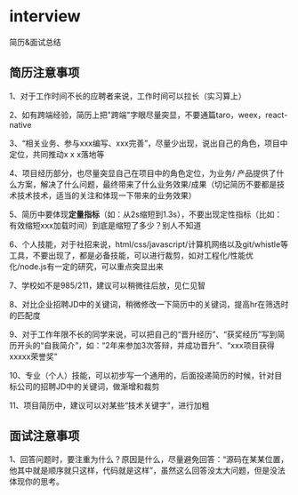 # interview
简历&amp;面试总结


## 简历注意事项

1、对于工作时间不长的应聘者来说，工作时间可以拉长（实习算上）

2、如有跨端经验，简历上把"跨端"字眼尽量突显，不要通篇taro，weex，react-native

3、“相关业务、参与xxx编写、xxx完善”，尽量少出现，说出自己的角色，项目中定位，共同推动x x x落地等

4、项目经历部分，也尽量突显自己在项目中的角色定位，为业务/ 产品提供了什么方案，解决了什么问题，最终带来了什么业务效果/成果（切记简历不要都是技术技术技术，适当的关注和体现一下带来的业务效果）

5、简历中要体现**定量指标**（如：从2s缩短到1.3s），不要出现定性指标（比如：有效缩短xxx加载时间）到底是缩短了多少？别人不知道

6、个人技能，对于社招来说，html/css/javascript/计算机网络以及git/whistle等工具，不要出现了，都是必备技能，可以进行裁剪，如对工程化/性能优化/node.js有一定的研究，可以重点突显出来

7、学校如不是985/211，建议可以稍微往后放，见仁见智

8、对比企业招聘JD中的关键词，稍微修改一下简历中的关键词，提高hr在筛选时的匹配度

9、对于工作年限不长的同学来说，可以把自己的“晋升经历”、“获奖经历”写到简历开头的“自我简介”，如：“2年来参加3次答辩，并成功晋升”、“xxx项目获得xxxxx荣誉奖”

10、专业（个人）技能，可以初步写一个通用的，后面投递简历的时候，针对目标公司的招聘JD中的关键词，做渐增和裁剪

11、项目简历中，建议可以对某些“技术关键字”，进行加粗

## 面试注意事项

1、回答问题时，要注重为什么？原因是什么，尽量避免回答：“源码在某某位置，他其中就是顺序就只这样，代码就是这样”，虽然这么回答没太大问题，但是没法体现你的思考。